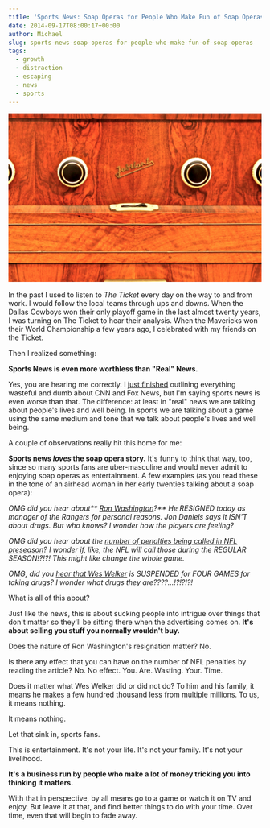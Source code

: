 ```yaml
---
title: 'Sports News: Soap Operas for People Who Make Fun of Soap Operas'
date: 2014-09-17T08:00:17+00:00
author: Michael
slug: sports-news-soap-operas-for-people-who-make-fun-of-soap-operas
tags:
  - growth
  - distraction
  - escaping
  - news
  - sports
---
```

<div class="full-width">
  <img src="/images/feature-sports-news-soap-operas-for-people-who-make-fun-of-soap-operas.jpg" alt="Sports News" />
</div>

In the past I used to listen to _The Ticket_ every day on the way to and from work. I would follow the local teams through ups and downs. When the Dallas Cowboys won their only playoff game in the last almost twenty years, I was turning on The Ticket to hear their analysis. When the Mavericks won their World Championship a few years ago, I celebrated with my friends on the Ticket.

Then I realized something:

**Sports News is even more worthless than "Real" News.**

Yes, you are hearing me correctly. I [just finished](/escaping-with-the-news/) outlining everything wasteful and dumb about CNN and Fox News, but I'm saying sports news is even worse than that. The difference: at least in "real" news we are talking about people's lives and well being. In sports we are talking about a game using the same medium and tone that we talk about people's lives and well being.

A couple of observations really hit this home for me:

**Sports news _loves_ the soap opera story.** It's funny to think that way, too, since so many sports fans are uber-masculine and would never admit to enjoying soap operas as entertainment. A few examples (as you read these in the tone of an airhead woman in her early twenties talking about a soap opera):

_OMG did you hear about** [Ron Washington](http://espn.go.com/dallas/mlb/story/_/id/11471420/ron-washington-quits-manager-texas-rangers)?** He RESIGNED today as manager of the Rangers for personal reasons. Jon Daniels says it ISN'T about drugs. But who knows? I wonder how the players are feeling?_

_OMG did you hear about the [number of penalties being called in NFL preseason](http://insider.espn.go.com/blog/nfl/rumors/post/_/id/24032/will-refs-pocket-flags-in-regular-season)? I wonder if, like, the NFL will call those during the REGULAR SEASON!?!?! This might like change the whole game._

_OMG, did you [hear that Wes Welker](http://espn.go.com/blog/denver-broncos/post/_/id/8501/wes-welker-roundup-everything-you-need-to-know-about-his-suspension) is SUSPENDED for FOUR GAMES for taking drugs? I wonder what drugs they are????...!?!?!?!_

What is all of this about?

Just like the news, this is about sucking people into intrigue over things that don't matter so they'll be sitting there when the advertising comes on. **It's about selling you stuff you normally wouldn't buy.**

Does the nature of Ron Washington's resignation matter? No.

Is there any effect that you can have on the number of NFL penalties by reading the article? No. No effect. You. Are. Wasting. Your. Time.

Does it matter what Wes Welker did or did not do? To him and his family, it means he makes a few hundred thousand less from multiple millions. To us, it means nothing.

It means nothing.

Let that sink in, sports fans.

This is entertainment. It's not your life. It's not your family. It's not your livelihood.

**It's a business run by people who make a lot of money tricking you into thinking it matters.**

With that in perspective, by all means go to a game or watch it on TV and enjoy. But leave it at that, and find better things to do with your time. Over time, even that will begin to fade away.